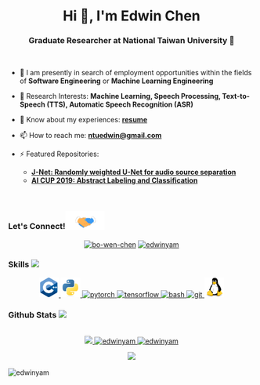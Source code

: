 <!--
**EdwinYam/EdwinYam** is a ✨ _special_ ✨ repository because its `README.md` (this file) appears on your GitHub profile.

Here are some ideas to get you started:

- 🔭 I’m currently working on ...
- 🌱 I’m currently learning ...
- 👯 I’m looking to collaborate on ...
- 🤔 I’m looking for help with ...
- 💬 Ask me about ...
- 📫 How to reach me: ...
- 😄 Pronouns: ...
- ⚡ Fun fact: ...
-->
<h1 align="center">Hi 👋, I'm Edwin Chen</h1>
<h3 align="center">Graduate Researcher at National Taiwan University 🌟</h3>
<br>

- 🔭 I am presently in search of employment opportunities within the fields of **Software Engineering** or **Machine Learning Engineering**

- 📝 Research Interests: **Machine Learning, Speech Processing, Text-to-Speech (TTS), Automatic Speech Recognition (ASR)**

- 📄 Know about my experiences: [**resume**](https://github.com/EdwinYam/EdwinYam/resume.pdf)

- 📫 How to reach me: **ntuedwin@gmail.com**

- ⚡ Featured Repositories: 
  - [**J-Net: Randomly weighted U-Net for audio source separation**](https://github.com/EdwinYam/J-Net)
  - [**AI CUP 2019: Abstract Labeling and Classification**](https://github.com/EdwinYam/AICUP2019-Abstract_Labeling)

<br>


### <b>Let's Connect!</b><img src="https://github.com/0xAbdulKhalid/0xAbdulKhalid/raw/main/assets/mdImages/handshake.gif" width ="80">
<p align="center">
<a href="https://linkedin.com/in/bo-wen-chen" target="blank"><img align="center" src="https://raw.githubusercontent.com/rahuldkjain/github-profile-readme-generator/master/src/images/icons/Social/linked-in-alt.svg" alt="bo-wen-chen" height="30" width="40" /></a>
<a href="https://www.leetcode.com/edwinyam" target="blank"><img align="center" src="https://raw.githubusercontent.com/rahuldkjain/github-profile-readme-generator/master/src/images/icons/Social/leet-code.svg" alt="edwinyam" height="30" width="40" /></a>
</p>

### <b>Skills</b> <img src="https://media2.giphy.com/media/QssGEmpkyEOhBCb7e1/giphy.gif?cid=ecf05e47a0n3gi1bfqntqmob8g9aid1oyj2wr3ds3mg700bl&rid=giphy.gif" width ="25">
<p align="center"> <a href="https://www.w3schools.com/cpp/" target="_blank" rel="noreferrer"> <img src="https://raw.githubusercontent.com/devicons/devicon/master/icons/cplusplus/cplusplus-original.svg" alt="cplusplus" width="40" height="40"/> </a> <a href="https://www.python.org" target="_blank" rel="noreferrer"> <img src="https://raw.githubusercontent.com/devicons/devicon/master/icons/python/python-original.svg" alt="python" width="40" height="40"/> </a> <a href="https://pytorch.org/" target="_blank" rel="noreferrer"> <img src="https://www.vectorlogo.zone/logos/pytorch/pytorch-icon.svg" alt="pytorch" width="40" height="40"/> </a> <a href="https://www.tensorflow.org" target="_blank" rel="noreferrer"> <img src="https://www.vectorlogo.zone/logos/tensorflow/tensorflow-icon.svg" alt="tensorflow" width="40" height="40"/> </a> <a href="https://www.gnu.org/software/bash/" target="_blank" rel="noreferrer"> <img src="https://www.vectorlogo.zone/logos/gnu_bash/gnu_bash-icon.svg" alt="bash" width="40" height="40"/> </a>  <a href="https://git-scm.com/" target="_blank" rel="noreferrer"> <img src="https://www.vectorlogo.zone/logos/git-scm/git-scm-icon.svg" alt="git" width="40" height="40"/> </a> <a href="https://www.linux.org/" target="_blank" rel="noreferrer"> <img src="https://raw.githubusercontent.com/devicons/devicon/master/icons/linux/linux-original.svg" alt="linux" width="40" height="40"/> </a> </p>



### <b>Github Stats</b> <img src="https://media.giphy.com/media/iY8CRBdQXODJSCERIr/giphy.gif" width="35">
<br>

<div align="center">

<a href="https://github.com/edwinyam/">
  <img src="https://github-readme-stats.vercel.app/api?username=edwinyam&include_all_commits=true&count_private=true&show_icons=true&line_height=20&title_color=7A7ADB&icon_color=2234AE&text_color=D3D3D3&bg_color=0,000000,130F40" width="465"/>
  <img src="https://github-readme-stats.vercel.app/api/top-langs?username=edwinyam&show_icons=true&locale=en&layout=compact&line_height=20&title_color=7A7ADB&icon_color=2234AE&text_color=D3D3D3&bg_color=0,000000,130F40" width="300"  alt="edwinyam"/>
  <img src="https://github-readme-streak-stats.herokuapp.com/?user=edwinyam&theme=dark&line_height=20&dates=7A7ADB&excludeDaysLabel=D3D3D3&background=0,000000,130F40" width="400"  alt="edwinyam"/>

</a>


![](https://hit.yhype.me/github/profile?user_id=19620256)
<p align="left"> <img src="https://komarev.com/ghpvc/?username=edwinyam&label=PROFILE%20VIEWS&color=000d6b&style=flat" alt="edwinyam" /> </p>

<!--
<p align="left"> <a href="https://github.com/ryo-ma/github-profile-trophy"><img src="https://github-profile-trophy.vercel.app/?username=edwinyam" alt="edwinyam" /></a> </p>

<h3>Statistical Data :</h3>
<p><img align="left" src="https://github-readme-stats.vercel.app/api/top-langs?username=edwinyam&show_icons=true&locale=en&layout=compact" alt="edwinyam" /></p>

<p>&nbsp;<img align="center" src="https://github-readme-stats.vercel.app/api?username=edwinyam&show_icons=true&locale=en" alt="edwinyam" /></p>

<p><img align="center" src="https://github-readme-streak-stats.herokuapp.com/?user=edwinyam&" alt="edwinyam" /></p>
-->